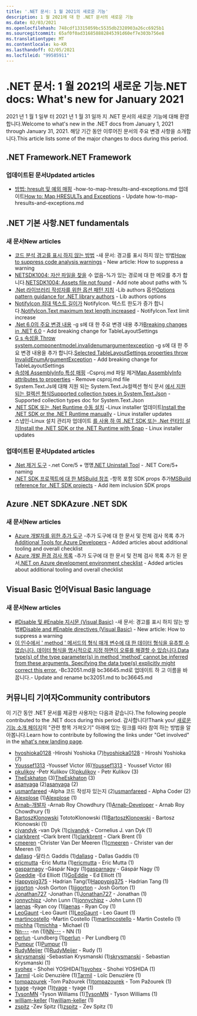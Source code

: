 ```yaml
---
title: '.NET 문서: 1 월 2021의 새로운 기능'
description: 1 월 2021에 대 한 .NET 문서의 새로운 기능
ms.date: 02/03/2021
ms.openlocfilehash: 748cdf13315059bc5535db2328903a26cc6925b1
ms.sourcegitcommit: 65af0f0ad316858882845391d60ef7e303b756e8
ms.translationtype: MT
ms.contentlocale: ko-KR
ms.lasthandoff: 02/05/2021
ms.locfileid: "99585911"
---
```

# <a name="net-docs-whats-new-for-january-2021"></a><span data-ttu-id="41d74-103">.NET 문서: 1 월 2021의 새로운 기능</span><span class="sxs-lookup"><span data-stu-id="41d74-103">.NET docs: What's new for January 2021</span></span>

<span data-ttu-id="41d74-104">2021 년 1 월 1 일부 터 2021 년 1 월 31 일까 지 .NET 문서의 새로운 기능에 대해 환영 합니다.</span><span class="sxs-lookup"><span data-stu-id="41d74-104">Welcome to what's new in the .NET docs from January 1, 2021 through January 31, 2021.</span></span> <span data-ttu-id="41d74-105">해당 기간 동안 이루어진 문서의 주요 변경 사항을 소개합니다.</span><span class="sxs-lookup"><span data-stu-id="41d74-105">This article lists some of the major changes to docs during this period.</span></span>

## <a name="net-framework"></a><span data-ttu-id="41d74-106">.NET Framework</span><span class="sxs-lookup"><span data-stu-id="41d74-106">.NET Framework</span></span>

### <a name="updated-articles"></a><span data-ttu-id="41d74-107">업데이트된 문서</span><span class="sxs-lookup"><span data-stu-id="41d74-107">Updated articles</span></span>

- <span data-ttu-id="41d74-108">[방법: hresult 및 예외 매핑](../framework/interop/how-to-map-hresults-and-exceptions.md) -how-to-map-hresults-and-exceptions.md 업데이트</span><span class="sxs-lookup"><span data-stu-id="41d74-108">[How to: Map HRESULTs and Exceptions](../framework/interop/how-to-map-hresults-and-exceptions.md) - Update how-to-map-hresults-and-exceptions.md</span></span>

## <a name="net-fundamentals"></a><span data-ttu-id="41d74-109">.NET 기본 사항</span><span class="sxs-lookup"><span data-stu-id="41d74-109">.NET fundamentals</span></span>

### <a name="new-articles"></a><span data-ttu-id="41d74-110">새 문서</span><span class="sxs-lookup"><span data-stu-id="41d74-110">New articles</span></span>

- <span data-ttu-id="41d74-111">[코드 분석 경고를 표시 하지 않는 방법](../fundamentals/code-analysis/suppress-warnings.md) -새 문서: 경고를 표시 하지 않는 방법</span><span class="sxs-lookup"><span data-stu-id="41d74-111">[How to suppress code analysis warnings](../fundamentals/code-analysis/suppress-warnings.md) - New article: How to suppress a warning</span></span>
- <span data-ttu-id="41d74-112">[NETSDK1004: 자산 파일을 찾을](../core/tools/sdk-errors/netsdk1004.md) 수 없음-%가 있는 경로에 대 한 메모를 추가 합니다.</span><span class="sxs-lookup"><span data-stu-id="41d74-112">[NETSDK1004: Assets file not found](../core/tools/sdk-errors/netsdk1004.md) - Add note about paths with %</span></span>
- <span data-ttu-id="41d74-113">[.Net 라이브러리 작성자를 위한 옵션 패턴 지침](../core/extensions/options-library-authors.md) -Lib authors 옵션</span><span class="sxs-lookup"><span data-stu-id="41d74-113">[Options pattern guidance for .NET library authors](../core/extensions/options-library-authors.md) - Lib authors options</span></span>
- <span data-ttu-id="41d74-114">[NotifyIcon 최대 텍스트 길이가](../core/compatibility/windows-forms/6.0/notifyicon-text-max-text-length-increased.md) NotifyIcon. 텍스트 한도가 증가 합니다.</span><span class="sxs-lookup"><span data-stu-id="41d74-114">[NotifyIcon.Text maximum text length increased](../core/compatibility/windows-forms/6.0/notifyicon-text-max-text-length-increased.md) - NotifyIcon.Text limit increase</span></span>
- <span data-ttu-id="41d74-115">[.Net 6.0의 주요 변경 내용](../core/compatibility/6.0.md) -g s에 대 한 주요 변경 내용 추가</span><span class="sxs-lookup"><span data-stu-id="41d74-115">[Breaking changes in .NET 6.0](../core/compatibility/6.0.md) - Add breaking change for TableLayoutSettings</span></span>
- <span data-ttu-id="41d74-116">[G s 속성을 Throw system.componentmodel.invalidenumargumentexception](../core/compatibility/windows-forms/6.0/tablelayoutsettings-apis-throw-invalidenumargumentexception.md) -g s에 대 한 주요 변경 내용을 추가 합니다.</span><span class="sxs-lookup"><span data-stu-id="41d74-116">[Selected TableLayoutSettings properties throw InvalidEnumArgumentException](../core/compatibility/windows-forms/6.0/tablelayoutsettings-apis-throw-invalidenumargumentexception.md) - Add breaking change for TableLayoutSettings</span></span>
- <span data-ttu-id="41d74-117">[속성에 AssemblyInfo 특성 매핑](../core/migration/assembly-info.md) -Csproj.md 파일 제거</span><span class="sxs-lookup"><span data-stu-id="41d74-117">[Map AssemblyInfo attributes to properties](../core/migration/assembly-info.md) - Remove csproj.md file</span></span>
- <span data-ttu-id="41d74-118">System.Text.Js에 대해 지원 되는 System.Text.Js컬렉션 형식 문서 [에서 지원 되는 컬렉션 형식](../standard/serialization/system-text-json-supported-collection-types.md)</span><span class="sxs-lookup"><span data-stu-id="41d74-118">[Supported collection types in System.Text.Json](../standard/serialization/system-text-json-supported-collection-types.md) - Supported collection types doc for System.Text.Json</span></span>
- <span data-ttu-id="41d74-119">[.NET SDK 또는 .Net Runtime 수동 설치](../core/install/linux-scripted-manual.md) -Linux installer 업데이트</span><span class="sxs-lookup"><span data-stu-id="41d74-119">[Install the .NET SDK or the .NET Runtime manually](../core/install/linux-scripted-manual.md) - Linux installer updates</span></span>
- <span data-ttu-id="41d74-120">스냅인-Linux 설치 관리자 업데이트 [를 사용 하 여 .NET SDK 또는 .Net 런타임 설치](../core/install/linux-snap.md)</span><span class="sxs-lookup"><span data-stu-id="41d74-120">[Install the .NET SDK or the .NET Runtime with Snap](../core/install/linux-snap.md) - Linux installer updates</span></span>

### <a name="updated-articles"></a><span data-ttu-id="41d74-121">업데이트된 문서</span><span class="sxs-lookup"><span data-stu-id="41d74-121">Updated articles</span></span>

- <span data-ttu-id="41d74-122">[.Net 제거 도구](../core/additional-tools/uninstall-tool.md) -.net Core/5 + 명명</span><span class="sxs-lookup"><span data-stu-id="41d74-122">[.NET Uninstall Tool](../core/additional-tools/uninstall-tool.md) - .NET Core/5+ naming</span></span>
- <span data-ttu-id="41d74-123">[.NET SDK 프로젝트에 대 한 MSBuild 참조](../core/project-sdk/msbuild-props.md) -항목 포함 SDK props 추가</span><span class="sxs-lookup"><span data-stu-id="41d74-123">[MSBuild reference for .NET SDK projects](../core/project-sdk/msbuild-props.md) - Add item inclusion SDK props</span></span>

## <a name="azure-net-sdk"></a><span data-ttu-id="41d74-124">Azure .NET SDK</span><span class="sxs-lookup"><span data-stu-id="41d74-124">Azure .NET SDK</span></span>

### <a name="new-articles"></a><span data-ttu-id="41d74-125">새 문서</span><span class="sxs-lookup"><span data-stu-id="41d74-125">New articles</span></span>

- <span data-ttu-id="41d74-126">[Azure 개발자를 위한 추가 도구](../azure/azure-tools.md) -추가 도구에 대 한 문서 및 전체 검사 목록 추가</span><span class="sxs-lookup"><span data-stu-id="41d74-126">[Additional Tools for Azure Developers](../azure/azure-tools.md) - Added articles about additional tooling and overall checklist</span></span>
- <span data-ttu-id="41d74-127">[Azure 개발 환경 검사 목록](../azure/dotnet-dev-env-checklist.md) -추가 도구에 대 한 문서 및 전체 검사 목록 추가 된 문서</span><span class="sxs-lookup"><span data-stu-id="41d74-127">[.NET on Azure development environment checklist](../azure/dotnet-dev-env-checklist.md) - Added articles about additional tooling and overall checklist</span></span>

## <a name="visual-basic-language"></a><span data-ttu-id="41d74-128">Visual Basic 언어</span><span class="sxs-lookup"><span data-stu-id="41d74-128">Visual Basic language</span></span>

### <a name="new-articles"></a><span data-ttu-id="41d74-129">새 문서</span><span class="sxs-lookup"><span data-stu-id="41d74-129">New articles</span></span>

- <span data-ttu-id="41d74-130">[#Disable 및 #Enable 지시문 (Visual Basic)](../visual-basic/language-reference/directives/disable-enable.md) -새 문서: 경고를 표시 하지 않는 방법</span><span class="sxs-lookup"><span data-stu-id="41d74-130">[#Disable and #Enable directives (Visual Basic)](../visual-basic/language-reference/directives/disable-enable.md) - New article: How to suppress a warning</span></span>
- [<span data-ttu-id="41d74-131">이 인수에서 ' method ' 메서드의 형식 매개 변수에 대 한 데이터 형식을 유추할 수 없습니다. 데이터 형식을 명시적으로 지정 하면이 오류를 해결할 수 있습니다.</span><span class="sxs-lookup"><span data-stu-id="41d74-131">Data type(s) of the type parameter(s) in method 'method' cannot be inferred from these arguments. Specifying the data type(s) explicitly might correct this error.</span></span>](../visual-basic/language-reference/error-messages/bc36645.md) <span data-ttu-id="41d74-132">-Bc32051.md을 bc36645.md로 업데이트 하 고 이름을 바꿉니다.</span><span class="sxs-lookup"><span data-stu-id="41d74-132">- Update and rename bc32051.md to bc36645.md</span></span>

## <a name="community-contributors"></a><span data-ttu-id="41d74-133">커뮤니티 기여자</span><span class="sxs-lookup"><span data-stu-id="41d74-133">Community contributors</span></span>

<span data-ttu-id="41d74-134">이 기간 동안 .NET 문서를 제공한 사용자는 다음과 같습니다.</span><span class="sxs-lookup"><span data-stu-id="41d74-134">The following people contributed to the .NET docs during this period.</span></span> <span data-ttu-id="41d74-135">감사합니다!</span><span class="sxs-lookup"><span data-stu-id="41d74-135">Thank you!</span></span> <span data-ttu-id="41d74-136">[새로운 기능 소개 페이지](index.yml)의 "관련 항목 가져오기" 아래에 있는 링크를 따라 참여 하는 방법을 알아봅니다.</span><span class="sxs-lookup"><span data-stu-id="41d74-136">Learn how to contribute by following the links under "Get involved" in the [what's new landing page](index.yml).</span></span>

- <span data-ttu-id="41d74-137">[hyoshioka0128](https://github.com/hyoshioka0128) -Hiroshi Yoshioka (7)</span><span class="sxs-lookup"><span data-stu-id="41d74-137">[hyoshioka0128](https://github.com/hyoshioka0128) - Hiroshi Yoshioka (7)</span></span>
- <span data-ttu-id="41d74-138">[Youssef1313](https://github.com/Youssef1313) -Youssef Victor (6)</span><span class="sxs-lookup"><span data-stu-id="41d74-138">[Youssef1313](https://github.com/Youssef1313) - Youssef Victor (6)</span></span>
- <span data-ttu-id="41d74-139">[pkulikov](https://github.com/pkulikov) -Petr Kulikov (3)</span><span class="sxs-lookup"><span data-stu-id="41d74-139">[pkulikov](https://github.com/pkulikov) - Petr Kulikov (3)</span></span>
- <span data-ttu-id="41d74-140">[TheEskhaton](https://github.com/TheEskhaton) (3)</span><span class="sxs-lookup"><span data-stu-id="41d74-140">[TheEskhaton](https://github.com/TheEskhaton) (3)</span></span>
- <span data-ttu-id="41d74-141">[asanyaga](https://github.com/asanyaga) (2)</span><span class="sxs-lookup"><span data-stu-id="41d74-141">[asanyaga](https://github.com/asanyaga) (2)</span></span>
- <span data-ttu-id="41d74-142">[usmanfareed](https://github.com/usmanfareed) -Alpha 코드 작성자 있는지 (2)</span><span class="sxs-lookup"><span data-stu-id="41d74-142">[usmanfareed](https://github.com/usmanfareed) - Alpha Coder (2)</span></span>
- <span data-ttu-id="41d74-143">[Alexplose](https://github.com/Alexplose) (1)</span><span class="sxs-lookup"><span data-stu-id="41d74-143">[Alexplose](https://github.com/Alexplose) (1)</span></span>
- <span data-ttu-id="41d74-144">[Arnab-개발자](https://github.com/Arnab-Developer) -Arnab Roy Chowdhury (1)</span><span class="sxs-lookup"><span data-stu-id="41d74-144">[Arnab-Developer](https://github.com/Arnab-Developer) - Arnab Roy Chowdhury (1)</span></span>
- <span data-ttu-id="41d74-145">[BartoszKlonowski](https://github.com/BartoszKlonowski) TototoKlonowski (1)</span><span class="sxs-lookup"><span data-stu-id="41d74-145">[BartoszKlonowski](https://github.com/BartoszKlonowski) - Bartosz Klonowski (1)</span></span>
- <span data-ttu-id="41d74-146">[cjvandyk](https://github.com/cjvandyk) -van Dyk (1)</span><span class="sxs-lookup"><span data-stu-id="41d74-146">[cjvandyk](https://github.com/cjvandyk) - Cornelius J. van Dyk (1)</span></span>
- <span data-ttu-id="41d74-147">[clarkbrent](https://github.com/clarkbrent) -Clark brent (1)</span><span class="sxs-lookup"><span data-stu-id="41d74-147">[clarkbrent](https://github.com/clarkbrent) - Clark Brent (1)</span></span>
- <span data-ttu-id="41d74-148">[cmeeren](https://github.com/cmeeren) -Christer Van Der Meeren (1)</span><span class="sxs-lookup"><span data-stu-id="41d74-148">[cmeeren](https://github.com/cmeeren) - Christer van der Meeren (1)</span></span>
- <span data-ttu-id="41d74-149">[dallasg](https://github.com/dallasg) -달라스 Gaddis (1)</span><span class="sxs-lookup"><span data-stu-id="41d74-149">[dallasg](https://github.com/dallasg) - Dallas Gaddis (1)</span></span>
- <span data-ttu-id="41d74-150">[ericmutta](https://github.com/ericmutta) -Eric Mutta (1)</span><span class="sxs-lookup"><span data-stu-id="41d74-150">[ericmutta](https://github.com/ericmutta) - Eric Mutta (1)</span></span>
- <span data-ttu-id="41d74-151">[gasparnagy](https://github.com/gasparnagy) -Gáspár Nagy (1)</span><span class="sxs-lookup"><span data-stu-id="41d74-151">[gasparnagy](https://github.com/gasparnagy) - Gáspár Nagy (1)</span></span>
- <span data-ttu-id="41d74-152">[Goeddie](https://github.com/GoEddie) -Ed Elliott (1)</span><span class="sxs-lookup"><span data-stu-id="41d74-152">[GoEddie](https://github.com/GoEddie) - Ed Elliott (1)</span></span>
- <span data-ttu-id="41d74-153">[Happypig375](https://github.com/Happypig375) - Hadrian Tang(1)</span><span class="sxs-lookup"><span data-stu-id="41d74-153">[Happypig375](https://github.com/Happypig375) - Hadrian Tang (1)</span></span>
- <span data-ttu-id="41d74-154">[jjgorton](https://github.com/jjgorton) -Josh Gorton (1)</span><span class="sxs-lookup"><span data-stu-id="41d74-154">[jjgorton](https://github.com/jjgorton) - Josh Gorton (1)</span></span>
- <span data-ttu-id="41d74-155">[Jonathan727](https://github.com/Jonathan727) -Jonathan (1)</span><span class="sxs-lookup"><span data-stu-id="41d74-155">[Jonathan727](https://github.com/Jonathan727) - Jonathan (1)</span></span>
- <span data-ttu-id="41d74-156">[jonnychipz](https://github.com/jonnychipz) -John Lunn (1)</span><span class="sxs-lookup"><span data-stu-id="41d74-156">[jonnychipz](https://github.com/jonnychipz) - John Lunn (1)</span></span>
- <span data-ttu-id="41d74-157">[laenas](https://github.com/laenas) -Ryan coy (1)</span><span class="sxs-lookup"><span data-stu-id="41d74-157">[laenas](https://github.com/laenas) - Ryan Coy (1)</span></span>
- <span data-ttu-id="41d74-158">[LeoGaunt](https://github.com/LeoGaunt) -Leo Gaunt (1)</span><span class="sxs-lookup"><span data-stu-id="41d74-158">[LeoGaunt](https://github.com/LeoGaunt) - Leo Gaunt (1)</span></span>
- <span data-ttu-id="41d74-159">[martincostello](https://github.com/martincostello) -Martin Costello (1)</span><span class="sxs-lookup"><span data-stu-id="41d74-159">[martincostello](https://github.com/martincostello) - Martin Costello (1)</span></span>
- <span data-ttu-id="41d74-160">[michha](https://github.com/michha) (1)</span><span class="sxs-lookup"><span data-stu-id="41d74-160">[michha](https://github.com/michha) - Michael (1)</span></span>
- <span data-ttu-id="41d74-161">[Nn---](https://github.com/NN---) -nn (1)</span><span class="sxs-lookup"><span data-stu-id="41d74-161">[NN---](https://github.com/NN---) - NN (1)</span></span>
- <span data-ttu-id="41d74-162">[perlun](https://github.com/perlun) -Lundberg (1)</span><span class="sxs-lookup"><span data-stu-id="41d74-162">[perlun](https://github.com/perlun) - Per Lundberg (1)</span></span>
- <span data-ttu-id="41d74-163">[Pumpur](https://github.com/Pumpur) (1)</span><span class="sxs-lookup"><span data-stu-id="41d74-163">[Pumpur](https://github.com/Pumpur) (1)</span></span>
- <span data-ttu-id="41d74-164">[RudyMeijer](https://github.com/RudyMeijer) (1)</span><span class="sxs-lookup"><span data-stu-id="41d74-164">[RudyMeijer](https://github.com/RudyMeijer) - Rudy (1)</span></span>
- <span data-ttu-id="41d74-165">[skrysmanski](https://github.com/skrysmanski) -Sebastian Krysmanski (1)</span><span class="sxs-lookup"><span data-stu-id="41d74-165">[skrysmanski](https://github.com/skrysmanski) - Sebastian Krysmanski (1)</span></span>
- <span data-ttu-id="41d74-166">[syohex](https://github.com/syohex) - Shohei YOSHIDA(1)</span><span class="sxs-lookup"><span data-stu-id="41d74-166">[syohex](https://github.com/syohex) - Shohei YOSHIDA (1)</span></span>
- <span data-ttu-id="41d74-167">[Tarmil](https://github.com/Tarmil) -Loïc Denuzière (1)</span><span class="sxs-lookup"><span data-stu-id="41d74-167">[Tarmil](https://github.com/Tarmil) - Loïc Denuzière (1)</span></span>
- <span data-ttu-id="41d74-168">[tompazourek](https://github.com/tompazourek) -Tom Pažourek (1)</span><span class="sxs-lookup"><span data-stu-id="41d74-168">[tompazourek](https://github.com/tompazourek) - Tom Pažourek (1)</span></span>
- <span data-ttu-id="41d74-169">[tyage](https://github.com/tyage) -tyage (1)</span><span class="sxs-lookup"><span data-stu-id="41d74-169">[tyage](https://github.com/tyage) - tyage (1)</span></span>
- <span data-ttu-id="41d74-170">[TysonMN](https://github.com/TysonMN) -Tyson Williams (1)</span><span class="sxs-lookup"><span data-stu-id="41d74-170">[TysonMN](https://github.com/TysonMN) - Tyson Williams (1)</span></span>
- <span data-ttu-id="41d74-171">[william-keller](https://github.com/william-keller) (1)</span><span class="sxs-lookup"><span data-stu-id="41d74-171">[william-keller](https://github.com/william-keller) (1)</span></span>
- <span data-ttu-id="41d74-172">[zspitz](https://github.com/zspitz) -Zev Spitz (1)</span><span class="sxs-lookup"><span data-stu-id="41d74-172">[zspitz](https://github.com/zspitz) - Zev Spitz (1)</span></span>
